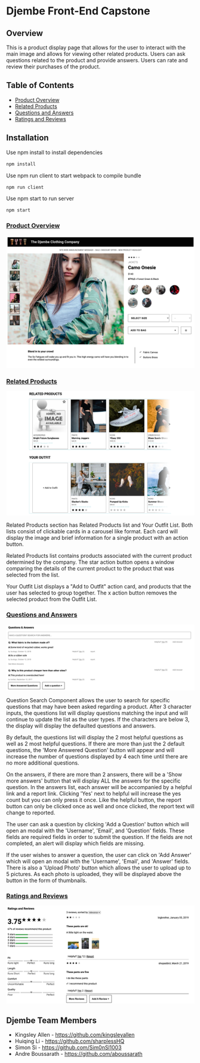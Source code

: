 # Djembe Front-End Capstone

## Overview

This is a product display page that allows for the user to interact with the main image and allows for viewing other related products. Users can ask questions related to the product and provide answers. Users can rate and review their purchases of the product.

## Table of Contents
* [Product Overview](#product-overview)
* [Related Products](#related-products)
* [Questions and Answers](#questions-and-answers)
* [Ratings and Reviews](#ratings-and-reviews)


## Installation

Use npm install to install dependencies
```bash
npm install
```
Use npm run client to start webpack to compile bundle
```bash
npm run client
```
Use npm start to run server
```bash
npm start
```

### [Product Overview](#product-overview)
![Product Overview](readme-screenshots/1-overview.png?raw=true "Optional Title")

### [Related Products](#related-products)
![Related Products](readme-screenshots/2-related-products.png?raw=true "Optional Title")

Related Products section has Related Products list and Your Outfit List. Both lists consist of clickable cards in a carousel like format. Each card will display the image and brief information for a single product with an action button.

Related Products list contains products associated with the current product determined by the company. The star action button opens a window comparing the details of the current product to the product that was selected from the list.

Your Outfit List displays a "Add to Outfit" action card, and products that the user has selected to group together. The x action button removes the selected product from the Outfit List.

### [Questions and Answers](#questions-and-answers)
![Question and Answers](readme-screenshots/3-questions-and-answers.png?raw=true "Optional Title")

Question Search Component allows the user to search for specific questions that may have been asked regarding a product. After 3 character inputs, the questions list will display questions matching the input and will continue to update the list as the user types. If the characters are below 3, the display will display the defaulted questions and answers.

By default, the questions list will display the 2 most helpful questions as well as 2 most helpful questions. If there are more than just the 2 default questions, the 'More Answered Question' button will appear and will increase the number of questions displayed by 4 each time until there are no more additional questions.

On the answers, if there are more than 2 answers, there will be a 'Show more answers' button that will display ALL the answers for the specific question.
In the answers list, each answer will be accompanied by a helpful link and a report link. Clicking 'Yes' next to helpful will increase the yes count but you can only press it once. Like the helpful button, the report button can only be clicked once as well and once clicked, the report text will change to reported.

The user can ask a question by clicking 'Add a Question' button which will open an modal with the 'Username', 'Email', and 'Question' fields. These fields are required fields in order to submit the question. If the fields are not completed, an alert will display which fields are missing.

If the user wishes to answer a question, the user can click on 'Add Answer' which will open an modal with the 'Username', 'Email', and 'Answer' fields. There is also a 'Upload Photo' button which allows the user to upload up to 5 pictures. As each photo is uploaded, they will be displayed above the button in the form of thumbnails.

### [Ratings and Reviews](#ratings-and-reviews)
![Ratings and Reviews](readme-screenshots/4-ratings-and-reviews.png?raw=true "Optional Title")


## Djembe Team Members
* Kingsley Allen - https://github.com/kingsleyallen
* Huiqing Li - https://github.com/sharplessHQ
* Simon Si - https://github.com/Sim0nSl1003
* Andre Boussarath - https://github.com/aboussarath


